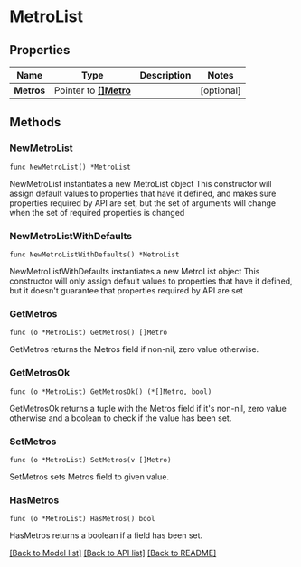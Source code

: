 # MetroList

## Properties

Name | Type | Description | Notes
------------ | ------------- | ------------- | -------------
**Metros** | Pointer to [**[]Metro**](Metro.md) |  | [optional] 

## Methods

### NewMetroList

`func NewMetroList() *MetroList`

NewMetroList instantiates a new MetroList object
This constructor will assign default values to properties that have it defined,
and makes sure properties required by API are set, but the set of arguments
will change when the set of required properties is changed

### NewMetroListWithDefaults

`func NewMetroListWithDefaults() *MetroList`

NewMetroListWithDefaults instantiates a new MetroList object
This constructor will only assign default values to properties that have it defined,
but it doesn't guarantee that properties required by API are set

### GetMetros

`func (o *MetroList) GetMetros() []Metro`

GetMetros returns the Metros field if non-nil, zero value otherwise.

### GetMetrosOk

`func (o *MetroList) GetMetrosOk() (*[]Metro, bool)`

GetMetrosOk returns a tuple with the Metros field if it's non-nil, zero value otherwise
and a boolean to check if the value has been set.

### SetMetros

`func (o *MetroList) SetMetros(v []Metro)`

SetMetros sets Metros field to given value.

### HasMetros

`func (o *MetroList) HasMetros() bool`

HasMetros returns a boolean if a field has been set.


[[Back to Model list]](../README.md#documentation-for-models) [[Back to API list]](../README.md#documentation-for-api-endpoints) [[Back to README]](../README.md)


